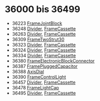 # 36000 bis 36499
- 36223 [FrameJointBlock](Elements/FrameJointBlock.md)
- 36248 [Divider](ModelBase/Divider.md), [FrameCassette](Elements/FrameCassette.md)
- 36263 [Divider](ModelBase/Divider.md), [FrameCassette](Elements/FrameCassette.md)
- 36309 [FrameTwoStrut30](Elements/FrameTwoStrut30.md)
- 36323 [Divider](ModelBase/Divider.md), [FrameCassette](Elements/FrameCassette.md)
- 36324 [Divider](ModelBase/Divider.md), [FrameCassette](Elements/FrameCassette.md)
- 36334 [Divider](ModelBase/Divider.md), [FrameCassette](Elements/FrameCassette.md)
- 36380 [FrameElectronicBlockConnector](Elements/FrameElectronicBlockConnector.md)
- 36387 [FramePluggedCapacitor](Elements/FramePluggedCapacitor.md)
- 36388 [AxisDial](Elements/AxisDial.md)
- 36390 [FrameControlLight](Elements/FrameControlLight.md)
- 36457 [Divider](ModelBase/Divider.md), [FrameCassette](Elements/FrameCassette.md)
- 36478 [FrameLightCap](Elements/FrameLightCap.md)
- 36495 [Divider](ModelBase/Divider.md), [FrameCassette](Elements/FrameCassette.md)

